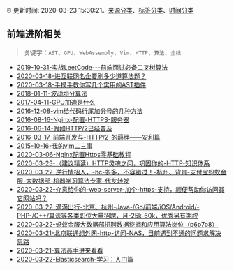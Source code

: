 :alarm_clock: 更新时间: 2020-03-23 15:30:21。[来源分类](../README.md)、[标签分类](../TAGS.md)、[时间分类](../TIMELINE.md)

## 前端进阶相关


> 关键字：`AST`、`GPU`、`WebAssembly`、`Vim`、`HTTP`、`算法`、`全栈`



- [2019-10-31-实战LeetCode---前端面试必备二叉树算法](https://www.ershicimi.com/p/f3413b58491ac20f4c17a09b8a0af5e1) 
- [2020-03-18-进互联网名企要刷多少道算法题？](https://www.ershicimi.com/p/4f252cfb2031a49b2b107305a8360f25) 
- [2020-03-18-手摸手教你写几个实用的AST插件](https://www.ershicimi.com/p/92ef474b2b730f295485adf6e75c7c78) 
- [2018-01-11-波动均分算法](https://aotu.io/notes/2018/01/11/waveaverage/) 
- [2017-04-11-GPU加速是什么](https://aotu.io/notes/2017/04/11/GPU/) 
- [2016-12-08-vim给代码行尾加分号的几种方法](https://aotu.io/notes/2016/12/08/vim-4/) 
- [2016-08-16-Nginx-配置-HTTPS-服务器](https://aotu.io/notes/2016/08/16/nginx-https/) 
- [2016-06-14-假如HTTP/2已经普及](https://aotu.io/notes/2016/06/14/http2/) 
- [2016-03-17-前端开发与-HTTP/2-的羁绊——安利篇](https://aotu.io/notes/2016/03/17/http2-char/) 
- [2015-10-16-我的vim二三事](https://aotu.io/notes/2015/10/16/vim-list/) 
- [2020-03-06-Nginx配置Https零基础教程](https://www.ershicimi.com/p/67d98150d1bf04b83b80b0883ff37725) 
- [2020-03-23-（建议精读）HTTP灵魂之问，巩固你的-HTTP-知识体系](https://juejin.im/post/5e76bd516fb9a07cce750746) 
- [2020-03-22-逆行情招人，-hc-多多，不容错过！-杭州、背景-支付宝蚂蚁金服-大数据部-机器学习算法专家-代友转发](https://www.v2ex.com/t/655167) 
- [2020-03-22-介意给你的-web-server-加个-https-支持，顺便帮助你访问其它网站吗？](https://www.v2ex.com/t/655128) 
- [2020-03-22-滴滴出行-北京、杭州-Java-/Go/前端/iOS/Android/-PHP-/C++/算法等各类职位大量招聘，月-25k-60k，优秀另有期权](https://www.v2ex.com/t/655045) 
- [2020-03-22-蚂蚁金服大数据部招聘数据挖掘和应用算法岗位（p6p7p8）](https://www.v2ex.com/t/655034) 
- [2020-03-21-北京联通想外网-http-访问-NAS，目前遇到不通的问题求解决思路](https://www.v2ex.com/t/654904) 
- [2020-03-21-算法高手进来看看](https://www.v2ex.com/t/654810) 
- [2020-03-22-Elasticsearch-学习：入门篇](https://toutiao.io/k/pvqmcrr) 
